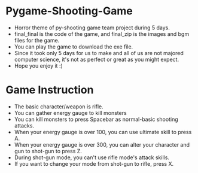 # Pygame-Shooting-Game
- Horror theme of py-shooting game team project during 5 days.
- final_final is the code of the game, and final_zip is the images and bgm files for the game.
- You can play the game to download the exe file.
- Since it took only 5 days for us to make and all of us are not majored computer science, it's not as perfect or great as you might expect.
- Hope you enjoy it :)


# Game Instruction
- The basic character/weapon is rifle.
- You can gather energy gauge to kill monsters
- You can kill monsters to press Spacebar as normal-basic shooting attacks.
- When your energy gauge is over 100, you can use ultimate skill to press A.
- When your energy gauge is over 300, you can alter your character and gun to shot-gun to press Z.
- During shot-gun mode, you can't use rifle mode's attack skills.
- If you want to change your mode from shot-gun to rifle, press X.
